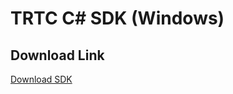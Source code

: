 # TRTC C# SDK (Windows)

## Download Link

[Download SDK](https://liteav.sdk.qcloud.com/download/latest/TXLiteAVSDK_TRTC_Win_CSharp_latest.zip)